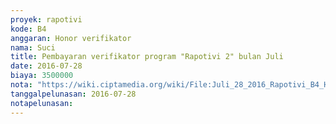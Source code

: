 ```yaml
---
proyek: rapotivi
kode: B4
anggaran: Honor verifikator
nama: Suci
title: Pembayaran verifikator program "Rapotivi 2" bulan Juli
date: 2016-07-28
biaya: 3500000
nota: "https://wiki.ciptamedia.org/wiki/File:Juli_28_2016_Rapotivi_B4_Honor_staf_verifikator_a.n_Septi_Diah_P..jpg"
tanggalpelunasan: 2016-07-28
notapelunasan:
---
```

